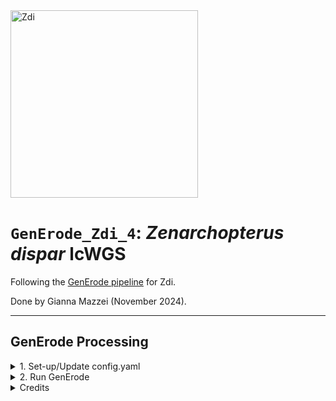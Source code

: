 <img src="https://lifg.australian.museum/Image/9uTxr6do.jpeg?version=full" alt="Zdi" width="300"/>

# `GenErode_Zdi_4`: _Zenarchopterus dispar_ lcWGS

Following the [GenErode pipeline](https://github.com/philippinespire/pire_lcwgs_data_processing/tree/main/scripts/GenErode_Wahab) for Zdi.

Done by Gianna Mazzei (November 2024).

---

## GenErode Processing

<details><summary>1. Set-up/Update config.yaml</summary>

### 1. Set-up/Update config.yam

_**This is the 4th iteration of GenErode directories for Zdi.**_ 

**There is one very minor difference between this folder and [abandoned_GenErode_Zdi_3](https://github.com/philippinespire/pire_zenarchopterus_dispar_lcwgs/tree/main/abandoned_GenErode_Zdi_3) → I forgot to update my path to the updated reference genome in my `config.yaml` file. For more details on how I specifically populated any directories or updated the reference genome, check the readme for the directory linked above.**

I began by making a new GenErode directory and copied over the template folder contents.
```
[hpc-0356@wahab-01 pire_zenarchopterus_dispar_lcwgs]$ mdir GenErode_Zdi_4
[hpc-0356@wahab-01 pire_zenarchopterus_dispar_lcwgs]$ cp -r /home/e1garcia/shotgun_PIRE/pire_lcwgs_data_processing/scripts/GenErode_Wahab/GenErode_templatedir/* /archive/carpenterlab/pire/pire_zenarchopterus_dispar_lcwgs/GenErode_Zdi_4
```
Now, I will copy over previously populated directories and necessary files.
```
[hpc-0356@wahab-01 GenErode_Zdi_4]$ cp -r ../abandoned_GenErode_Zdi_1/historical .
[hpc-0356@wahab-01 GenErode_Zdi_4]$ cp -r ../abandoned_GenErode_Zdi_1/modern .
[hpc-0356@wahab-01 GenErode_Zdi_4]$ cp -r ../abandoned_GenErode_Zdi_3/gerp_outgroups/ .
[hpc-0356@wahab-01 GenErode_Zdi_4]$ cp -r ../abandoned_GenErode_Zdi_3/config/ .
[hpc-0356@wahab-01 GenErode_Zdi_4]$ mkdir reference
[hpc-0356@wahab-01 GenErode_Zdi_4]$ cp -r ../abandoned_GenErode_Zdi_3/reference/reference.genbank.Zdi.20k.fasta .
[hpc-0356@wahab-01 GenErode_Zdi_4]$ cp -r ../abandoned_GenErode_Zdi_3/Zdi_gerp_tree.nwk .
[hpc-0356@wahab-01 GenErode_Zdi_4]$ mkdir mitochondria
```

The only thing I have to update before rerunning GenErode, is the `config.yaml` file to reflect this directory path as well as the new reference genome name
```
[hpc-0356@wahab-01 GenErode_Zdi_4]$ sed -i 's/GenErode_Zdi_3/GenErode_Zdi_4/g' config/config.yaml
[hpc-0356@wahab-01 GenErode_Zdi_4]$ sed -i 's/reference.genbank.Zdi.fasta/reference.genbank.Zdi.20k.fasta/g' config/config.yaml
[hpc-0356@wahab-01 GenErode_Zdi_3]$ cat -n config/config.yaml
# changes are:
    23	ref_path: "/archive/carpenterlab/pire/pire_zenarchopterus_dispar_lcwgs/GenErode_Zdi_4/reference/reference.genbank.Zdi.20k.fasta"
   492	gerp_ref_path: "/archive/carpenterlab/pire/pire_zenarchopterus_dispar_lcwgs/GenErode_Zdi_4/gerp_outgroups"
   501	tree: "/archive/carpenterlab/pire/pire_zenarchopterus_dispar_lcwgs/GenErode_Zdi_4/Zdi_gerp_tree.nwk"

[hpc-0356@wahab-01 GenErode_Zdi_4]$ diff config/config.yaml ../abandoned_GenErode_Zdi_3/config/config.yaml 
23c23
< ref_path: "/archive/carpenterlab/pire/pire_zenarchopterus_dispar_lcwgs/GenErode_Zdi_4/reference/reference.genbank.Zdi.20k.fasta"
---
> ref_path: "/archive/carpenterlab/pire/pire_zenarchopterus_dispar_lcwgs/GenErode_Zdi_3/reference/reference.genbank.Zdi.fasta"
492c492
< gerp_ref_path: "/archive/carpenterlab/pire/pire_zenarchopterus_dispar_lcwgs/GenErode_Zdi_4/gerp_outgroups"
---
> gerp_ref_path: "/archive/carpenterlab/pire/pire_zenarchopterus_dispar_lcwgs/GenErode_Zdi_3/gerp_outgroups"
501c501
< tree: "/archive/carpenterlab/pire/pire_zenarchopterus_dispar_lcwgs/GenErode_Zdi_4/Zdi_gerp_tree.nwk"
---
> tree: "/archive/carpenterlab/pire/pire_zenarchopterus_dispar_lcwgs/GenErode_Zdi_3/Zdi_gerp_tree.nwk"
```
---

</details>

<details><summary>2. Run GenErode</summary>

### 2. Run GenErode

Copy the sbatch script
```
[hpc-0356@wahab-01 GenErode_Zdi_4]$ cp /home/e1garcia/shotgun_PIRE/pire_lcwgs_data_processing/scripts/GenErode_Wahab/run_GenErode.sbatch .
```
Run GenErode:
```
[hpc-0356@wahab-01 GenErode_Zdi_4]$ sbatch run_GenErode.sbatch
```
<ins>**Jobs Log**</ins>
* **3739022** (Nov 19 2024) -> random failure. going to add `--rerun-incomplete` tag to a copy of the sbatch script and rerun
* **3797055** (Nov 24 2024) -> random failure. rerunning
* **3830988** (Nov 24 2024) -> I ran out of storage in my home dir, causing job failure. rerunning
* **3996511** (Dec 13 2024) 

---
</details>

<details><summary>Credits</summary>

# Credits

<img src="docs/source/img/logga_viridis2.png" alt="logo" width="25%"/> 

GitHub repository for GenErode, a Snakemake pipeline for the analysis 
of whole-genome sequencing data from historical and modern samples to 
study patterns of genome erosion.

## Documentation

The full pipeline documentation can be found on the [repository wiki](https://github.com/NBISweden/GenErode/wiki).

## Citation

If you've used GenErode to produce results, please cite our paper:

Kutschera VE, Kierczak M, van der Valk T, von Seth J, Dussex N, Lord E, Dehasque M, Stanton DWG, Emami P, Nystedt B, Dalén L, Díez-del-Molino D (2022) GenErode: a bioinformatics pipeline to investigate genome erosion in endangered and extinct species. BMC Bioinformatics 23, 228 https://doi.org/10.1186/s12859-022-04757-0

## Pipeline overview

<img src="docs/source/img/figure_1_generode_pipeline_v7.png" alt="processing" width="75%"/>

Figure 1: Overview of the GenErode pipeline data processing tracks. Input 
and output files formats, dependencies between steps, and main software used
are shown. Optional steps are highlighted in red. 

<img src="docs/source/img/figure_2_generode_pipeline_v7.png" alt="analysis" width="75%"/>

Figure 2: Overview of the GenErode pipeline data analysis tracks and final reports.
Input file formats and main software used are shown.


## Licence information

GenErode pipeline

Copyright (C) 2022  Verena Kutschera

This program is free software: you can redistribute it and/or modify
it under the terms of the GNU General Public License as published by
the Free Software Foundation, either version 3 of the License, or
(at your option) any later version.

This program is distributed in the hope that it will be useful,
but WITHOUT ANY WARRANTY; without even the implied warranty of
MERCHANTABILITY or FITNESS FOR A PARTICULAR PURPOSE.  See the
GNU General Public License for more details.

You should have received a copy of the GNU General Public License
along with this program. If not, see <https://www.gnu.org/licenses/>.


Logo: Jonas Söderberg

</details>
